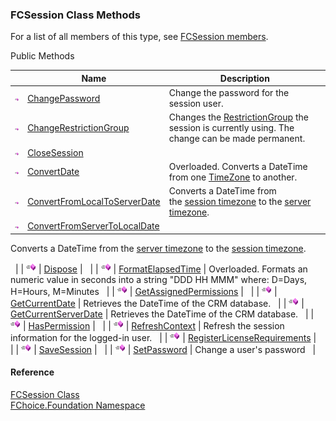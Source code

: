 ﻿### FCSession Class Methods

For a list of all members of this type, see [FCSession members](fcSDK~FChoice.Foundation.FCSession_members.md).

Public Methods

|   | Name | Description |
| --- | --- | --- |
| ![Public Method](dotnetimages/publicMethod.png) | [ChangePassword](fcSDK~FChoice.Foundation.FCSession~ChangePassword.md) | Change the password for the session user.   |
| ![Public Method](dotnetimages/publicMethod.png) | [ChangeRestrictionGroup](fcSDK~FChoice.Foundation.FCSession~ChangeRestrictionGroup.md) | Changes the [RestrictionGroup](fcSDK~FChoice.Foundation.DataObjects.RestrictionGroup.md) the session is currently using. The change can be made permanent.   |
| ![Public Method](dotnetimages/publicMethod.png) | [CloseSession](fcSDK~FChoice.Foundation.FCSession~CloseSession().md) |   |
| ![Public Method](dotnetimages/publicMethod.png) | [ConvertDate](fcSDK~FChoice.Foundation.FCSession~ConvertDate.md) | Overloaded. Converts a DateTime from one [TimeZone](fcSDK~FChoice.Foundation.DataObjects.ITimeZone.md) to another.   |
| ![Public Method](dotnetimages/publicMethod.png) | [ConvertFromLocalToServerDate](fcSDK~FChoice.Foundation.FCSession~ConvertFromLocalToServerDate.md) | Converts a DateTime from the [session timezone](fcSDK~FChoice.Foundation.FCSession~LocalTimeZone.md) to the [server timezone](fcSDK~FChoice.Foundation.Clarify.ClarifyApplication~ServerTimeZone.md).   |
| ![Public Method](dotnetimages/publicMethod.png) | [ConvertFromServerToLocalDate](fcSDK~FChoice.Foundation.FCSession~ConvertFromServerToLocalDate.md) | 
Converts a DateTime from the [server timezone](fcSDK~FChoice.Foundation.Clarify.ClarifyApplication~ServerTimeZone.md) to the [session timezone](fcSDK~FChoice.Foundation.FCSession~LocalTimeZone.md).

  |
| ![Public Method](dotnetimages/publicMethod.png) | [Dispose](fcSDK~FChoice.Foundation.FCSession~Dispose.md) |   |
| ![Public Method](dotnetimages/publicMethod.png) | [FormatElapsedTime](fcSDK~FChoice.Foundation.FCSession~FormatElapsedTime.md) | Overloaded. Formats an numeric value in seconds into a string "DDD HH MMM" where: D=Days, H=Hours, M=Minutes   |
| ![Public Method](dotnetimages/publicMethod.png) | [GetAssignedPermissions](fcSDK~FChoice.Foundation.FCSession~GetAssignedPermissions.md) |   |
| ![Public Method](dotnetimages/publicMethod.png) | [GetCurrentDate](fcSDK~FChoice.Foundation.FCSession~GetCurrentDate.md) | Retrieves the DateTime of the CRM database.   |
| ![Public Method](dotnetimages/publicMethod.png) | [GetCurrentServerDate](fcSDK~FChoice.Foundation.FCSession~GetCurrentServerDate.md) | Retrieves the DateTime of the CRM database.   |
| ![Public Method](dotnetimages/publicMethod.png) | [HasPermission](fcSDK~FChoice.Foundation.FCSession~HasPermission.md) |   |
| ![Public Method](dotnetimages/publicMethod.png) | [RefreshContext](fcSDK~FChoice.Foundation.FCSession~RefreshContext.md) | Refresh the session information for the logged-in user.   |
| ![Public Method](dotnetimages/publicMethod.png) | [RegisterLicenseRequirements](fcSDK~FChoice.Foundation.FCSession~RegisterLicenseRequirements.md) |   |
| ![Public Method](dotnetimages/publicMethod.png) | [SaveSession](fcSDK~FChoice.Foundation.FCSession~SaveSession.md) |   |
| ![Public Method](dotnetimages/publicMethod.png) | [SetPassword](fcSDK~FChoice.Foundation.FCSession~SetPassword.md) | Change a user's password   |





#### Reference

[FCSession Class](fcSDK~FChoice.Foundation.FCSession.md)  
[FChoice.Foundation Namespace](fcSDK~FChoice.Foundation_namespace.md)